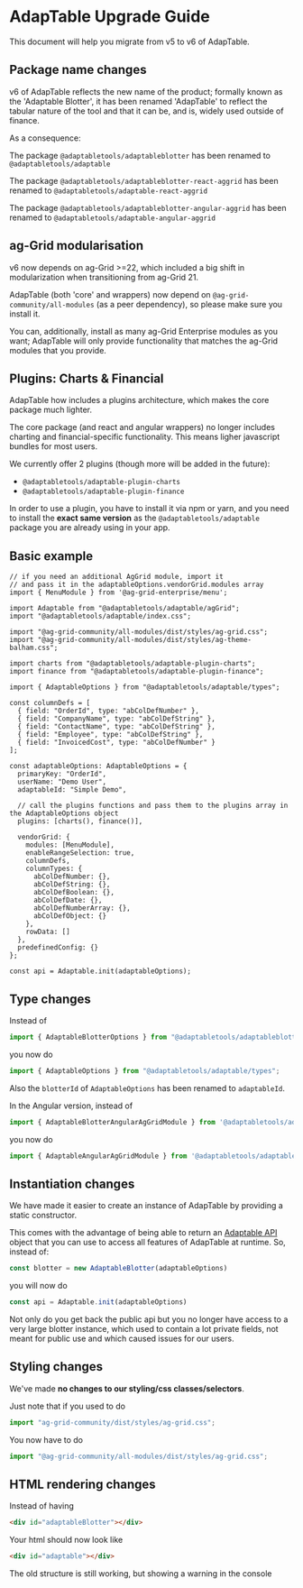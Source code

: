 # AdapTable Upgrade Guide

This document will help you migrate from v5 to v6 of AdapTable. 

## Package name changes

v6 of AdapTable reflects the new name of the product; formally known as the 'Adaptable Blotter', it has been renamed 'AdapTable' to reflect the tabular nature of the tool and that it can be, and is, widely used outside of finance.

As a consequence:

The package `@adaptabletools/adaptableblotter` has been renamed to `@adaptabletools/adaptable`

The package `@adaptabletools/adaptableblotter-react-aggrid` has been renamed to `@adaptabletools/adaptable-react-aggrid`

The package `@adaptabletools/adaptableblotter-angular-aggrid` has been renamed to `@adaptabletools/adaptable-angular-aggrid`

## ag-Grid modularisation

v6 now depends on ag-Grid >=22, which included a big shift in modularization when transitioning from ag-Grid 21.

AdapTable (both 'core' and wrappers) now depend on `@ag-grid-community/all-modules` (as a peer dependency), so please make sure you install it.

You can, additionally, install as many ag-Grid Enterprise modules as you want; AdapTable will only provide functionality that matches the ag-Grid modules that you provide.

## Plugins:  Charts & Financial

AdapTable how includes a plugins architecture, which makes the core package much lighter. 

The core package (and react and angular wrappers) no longer includes charting and financial-specific functionality. This means ligher javascript bundles for most users.

We currently offer 2 plugins (though more will be added in the future):

 * `@adaptabletools/adaptable-plugin-charts`
 * `@adaptabletools/adaptable-plugin-finance`

In order to use a plugin, you have to install it via npm or yarn, and you need to install the **exact same version** as the `@adaptabletools/adaptable` package you are already using in your app.

## Basic example

```tsx
// if you need an additional AgGrid module, import it
// and pass it in the adaptableOptions.vendorGrid.modules array
import { MenuModule } from '@ag-grid-enterprise/menu';

import Adaptable from "@adaptabletools/adaptable/agGrid";
import "@adaptabletools/adaptable/index.css";

import "@ag-grid-community/all-modules/dist/styles/ag-grid.css";
import "@ag-grid-community/all-modules/dist/styles/ag-theme-balham.css";

import charts from "@adaptabletools/adaptable-plugin-charts";
import finance from "@adaptabletools/adaptable-plugin-finance";

import { AdaptableOptions } from "@adaptabletools/adaptable/types";

const columnDefs = [
  { field: "OrderId", type: "abColDefNumber" },
  { field: "CompanyName", type: "abColDefString" },
  { field: "ContactName", type: "abColDefString" },
  { field: "Employee", type: "abColDefString" },
  { field: "InvoicedCost", type: "abColDefNumber" }
];

const adaptableOptions: AdaptableOptions = {
  primaryKey: "OrderId",
  userName: "Demo User",
  adaptableId: "Simple Demo",

  // call the plugins functions and pass them to the plugins array in the AdaptableOptions object
  plugins: [charts(), finance()],

  vendorGrid: {
    modules: [MenuModule],
    enableRangeSelection: true,
    columnDefs,
    columnTypes: {
      abColDefNumber: {},
      abColDefString: {},
      abColDefBoolean: {},
      abColDefDate: {},
      abColDefNumberArray: {},
      abColDefObject: {}
    },
    rowData: []
  },
  predefinedConfig: {}
};

const api = Adaptable.init(adaptableOptions);
```


## Type changes

Instead of 
```ts
import { AdaptableBlotterOptions } from "@adaptabletools/adaptableblotter/types";
```
you now do
```ts
import { AdaptableOptions } from "@adaptabletools/adaptable/types";
```

Also the `blotterId` of `AdaptableOptions`  has been renamed to `adaptableId`.

In the Angular version, instead of

```ts
import { AdaptableBlotterAngularAgGridModule } from '@adaptabletools/adaptableblotter-angular-aggrid';
```

you now do
```ts
import { AdaptableAngularAgGridModule } from '@adaptabletools/adaptable-angular-aggrid';
```

## Instantiation changes

We have made it easier to create an instance of AdapTable by providing a static constructor. 

This comes with the advantage of being able to return an [Adaptable API](https://api.adaptableblotter.com/interfaces/_api_adaptableapi_.adaptableapi) object that you can use to access all features of AdapTable at runtime.  So, instead of:

```ts
const blotter = new AdaptableBlotter(adaptableOptions)
```
you will now do

```ts
const api = Adaptable.init(adaptableOptions)
```
Not only do you get back the public api but you no longer have access to a very large blotter instance, which used to contain a lot private fields, not meant for public use and which caused issues for our users.

## Styling changes

We've made **no changes to our styling/css classes/selectors**.

Just note that if you used to do
```ts
import "ag-grid-community/dist/styles/ag-grid.css";
```
You now have to do
```ts
import "@ag-grid-community/all-modules/dist/styles/ag-grid.css";
```

## HTML rendering changes

Instead of having
```html
<div id="adaptableBlotter"></div>
```
Your html should now look like
```html
<div id="adaptable"></div>
```

The old structure is still working, but showing a warning in the console
